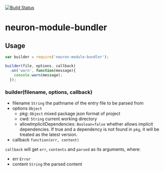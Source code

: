 [![Build Status](https://travis-ci.org/kaelzhang/neuron-module-bundler.png?branch=master)](https://travis-ci.org/kaelzhang/neuron-module-bundler)

# neuron-module-bundler

## Usage

```js
var builder = require('neuron-module-bundler');

builder(file, options, callback)
  .on('warn', function(message){
    console.warn(message);
  });
```

### builder(filename, options, callback)

- filename `String` the pathname of the entry file to be parsed from
- options `Object`
  - pkg: `Object` mixed package json format of project
  - cwd: `String` current working directory
  - allowImplicitDependencies: `Boolean=false` whether allows implicit dependencies. If true and a dependency is not found in `pkg`, it will be treated as the latest version.
- callback `function(err, content)`

`callback` will get `err`, `contents` and `parsed` as its arguments, where:

- err `Error`
- content `String` the parsed content



